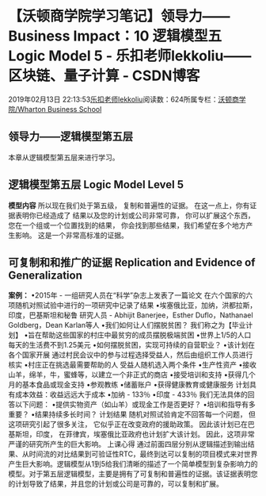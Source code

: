 
# 【沃顿商学院学习笔记】领导力——Business Impact：10 逻辑模型五 Logic Model 5 - 乐扣老师lekkoliu——区块链、量子计算 - CSDN博客

2019年02月13日 22:13:53[乐扣老师lekkoliu](https://me.csdn.net/lsttoy)阅读数：624所属专栏：[沃顿商学院/Wharton Business School](https://blog.csdn.net/column/details/33347.html)



## 领导力——逻辑模型第五层
本章从逻辑模型第五层来进行学习。
## 逻辑模型第五层 Logic Model Level 5
**模型内容**
所以现在我们处于第五级， 复制和普遍性的证据。 在这一点上，你有证据表明你已经造成了 结果以及您的计划或公司非常可靠， 你可以扩展这个东西， 您在一个组或一个位置找到的结果， 你会找到那些结果，我们希望在多个地方产生影响。 这是一个非常高标准的证据。
## 可复制和和推广的证据 Replication and Evidence of Generalization
**案例：**
•2015年 - 一组研究人员在“科学”杂志上发表了一篇论文
在六个国家的六项随机对照试验中进行的一项研究中记录了结果
•埃塞俄比亚，加纳，洪都拉斯，印度，巴基斯坦和秘鲁
研究人员 -  Abhijit Banerjee，Esther Duflo，Nathanael Goldberg，Dean Karlan等人
•我们如何让人们摆脱贫困？
我们称之为【毕业计划】
•旨在帮助这些国家的村庄中最贫穷的成员摆脱极端贫困
•世界上1/5的人口每天的生活费不到1.25美元
•如何摆脱贫困，实现可持续的自营职业？
•该计划在各个国家开展
通过村民会议中的参与过程选择受益人，然后由组织工作人员进行核实
•村庄正在挑选最需要帮助的人
受益人随机选入两个条件
•生产性资产
•接收山羊，绵羊，牛，蜜蜂等，以建立一个非正式的商店
•接受培训和支持
•获得几个月的基本食品或现金支持
•参观教练
•储蓄账户
•获得健康教育或健康服务
计划具有成本效益：收益远远大于成本
•加纳 -  133％
•印度 -  433％
我们无法具体的回答以下问题：
•提供实物资产（如山羊）或现金工作是否更好？
•培训和指导有多重要？
•结果持续多长时间？
计划结果
随机对照试验肯定不回答每一个问题， 但这项研究引起了很多关注， 它似乎正在改变政府的援助政策。 因此该计划已在巴基斯坦，印度， 在菲律宾，埃塞俄比亚政府也计划扩大该计划。 因此，这项非常严谨的研究所产生的巨大影响。
上课心得
通过前面四层分别从逻辑描述到输出结果、从时间流的对比结果到可验证性RTC，最终到达可以复制的项目模式来对世界产生巨大影响。逻辑模型从1到5给我们清晰的描述了一个简单模型到复杂影响力的模型。对于第五层逻辑模型，主要是拥有了可复制和普遍性的证据。该证据表明您的计划导致了结果，并且您的计划或公司是可靠的，可以复制和扩展。

